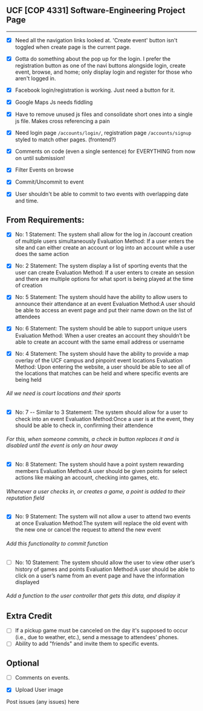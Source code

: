 ## UCF [COP 4331] Software-Engineering Project Page 
-------------------------

- [X] Need all the navigation links looked at. 'Create event' button isn't toggled when create page is the current page.

- [X] Gotta do something about the pop up for the login. I prefer the registration button as one of the navi buttons alongside login, create event, browse, and home; only display login and register for those who aren't logged in.

- [X] Facebook login/registration is working.  Just need a button for it.

- [X] Google Maps Js needs fiddling

- [X] Have to remove unused js files and consolidate short ones into a single js file. Makes cross referencing a pain

- [X] Need login page `/accounts/login/`, registration page `/accounts/signup` styled to match other pages. (frontend?)

 
- [X] Comments on code (even a single sentence) for EVERYTHING from now on until submission!


- [X] Filter Events on browse

- [X] Commit/Uncommit to event

- [X] User shouldn't be able to commit to two events with overlapping date and time.

## From Requirements:

- [X] No: 1
Statement: The system shall allow for the log in /account creation of multiple users simultaneously
Evaluation Method: If a user enters the site and can either create an account or log into an account while a user does the same action

- [X] No: 2
Statement: The system display a list of sporting events that the user can create
Evaluation Method: If a user enters to create an session and there are multiple options for what sport is being played at the time of creation

- [X] No: 5
Statement: The system should have the ability to allow users to announce their attendance at an event 
Evaluation Method:A user should be able to access an event page and put their name down on the list of attendees

- [X] No: 6
Statement: The system should be able to support unique users
Evaluation Method: When a user creates an account they shouldn’t be able to create an account with the same email address or username

- [X] No: 4
Statement: The system should have the ability to provide a map overlay of the UCF campus and pinpoint event locations
Evaluation Method: Upon entering the website, a user should be able to see all of the locations that matches can be held and where specific events are being held

###### All we need is court locations and their sports

- [X] No: 7 -- Similar to 3
Statement: The system should allow for a user to check into an event
Evaluation Method:Once a user is at the event, they should be able to check in, confirming their attendence

###### For this, when someone commits, a check in button replaces it and is disabled until the event is only an hour away

- [X] No: 8
Statement: The system should have a point system rewarding members
Evaluation Method:A user should be given points for select actions like making an account, checking into games, etc.

###### Whenever a user checks in, or creates a game, a point is added to their reputation field

- [X] No: 9
Statement: The system will not allow a user to attend two events at once
Evaluation Method:The system will replace the old event with the new one or cancel the request to attend the new event 

###### Add this functionality to commit function

- [ ] No: 10
Statement: The system should allow the user to view other user’s history of games and points
Evaluation Method:A user should be able to click on a user’s name from an event page and have the information displayed

###### Add a function to the user controller that gets this data, and display it

## Extra Credit

- [ ] If a pickup game must be canceled on the day it's supposed to occur (i.e., due to weather, etc.), send a message to attendees' phones.
- [ ] Ability to add "friends" and invite them to specific events.

## Optional

- [ ] Comments on events.

- [X] Upload User image

 

Post issues (any issues) here
